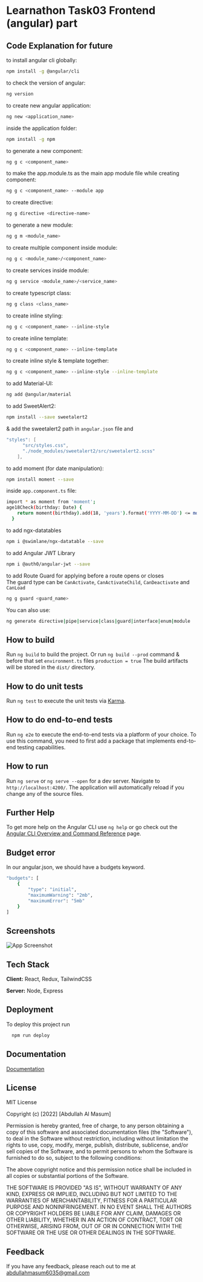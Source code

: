# Learnathon Task03 Frontend (angular) part

## Code Explanation for future

to install angular cli globally:

```bash
npm install -g @angular/cli
```

to check the version of angular:

```bash
ng version
```

to create new angular application:

```bash
ng new <application_name>
```

inside the application folder:

```bash
npm install -g npm
```

to generate a new component:

```bash
ng g c <component_name>
```

to make the app.module.ts as the main app module file while creating component:

```bash
ng g c <component_name> --module app
```

to create directive:

```bash
ng g directive <directive-name>
```

to generate a new module:

```bash
ng g m <module_name>
```

to create multiple component inside module:

```bash
ng g c <module_name>/<component_name>
```

to create services inside module:

```bash
ng g service <module_name>/<service_name>
```

to create typescript class:

```bash
ng g class <class_name>
```

to create inline styling:

```bash
ng g c <component_name> --inline-style
```

to create inline template:

```bash
ng g c <component_name> --inline-template
```

to create inline style & template together:

```bash
ng g c <component_name> --inline-style --inline-template
```

to add Material-UI:

```bash
ng add @angular/material
```

to add SweetAlert2:

```bash
npm install --save sweetalert2
```

& add the sweetalert2 path in ```angular.json``` file and

```c
"styles": [
      "src/styles.css",
      "./node_modules/sweetalert2/src/sweetalert2.scss"
    ],
```

to add moment (for date manipulation):

```bash
npm install moment --save
```

inside `app.component.ts` file:

```bash
import * as moment from 'moment';
age18Check(birthday: Date) {
    return moment(birthday).add(18, 'years').format('YYYY-MM-DD') <= moment().format('YYYY-MM-DD');
  }
```

to add ngx-datatables

```bash
npm i @swimlane/ngx-datatable --save
```

to add Angular JWT Library

```bash
npm i @auth0/angular-jwt --save
```
to add Route Guard for applying before a route opens or closes<br/>
The guard type can be `CanActivate`, `CanActivateChild`, `CanDeactivate` and `CanLoad`
```bash
ng g guard <guard_name>
```

You can also use:

```bash
ng generate directive|pipe|service|class|guard|interface|enum|module
```

## How to build

Run `ng build` to build the project. Or run `ng build --prod` command & before that set `environment.ts`
files `production = true` The build artifacts will be stored in the `dist/` directory.

## How to do unit tests

Run `ng test` to execute the unit tests via [Karma](https://karma-runner.github.io).

## How to do end-to-end tests

Run `ng e2e` to execute the end-to-end tests via a platform of your choice. To use this command, you need to first add a
package that implements end-to-end testing capabilities.

## How to run

Run `ng serve` or `ng serve --open` for a dev server. Navigate to `http://localhost:4200/`. The application will
automatically reload if you change any of the source files.

## Further Help

To get more help on the Angular CLI use `ng help` or go check out
the [Angular CLI Overview and Command Reference](https://angular.io/cli) page.

## Budget error

In our angular.json, we should have a budgets keyword.

```bash
"budgets": [
    {
        "type": "initial",
        "maximumWarning": "2mb",
        "maximumError": "5mb"
    }
]
```

## Screenshots

![App Screenshot](https://via.placeholder.com/468x300?text=App+Screenshot+Here)

## Tech Stack

**Client:** React, Redux, TailwindCSS

**Server:** Node, Express

## Deployment

To deploy this project run

```bash
  npm run deploy
```

## Documentation

[Documentation](https://docs.google.com/document/d/1aok0PPZw2ZqO7F74tU7SHv-wztoFhG5e1P7XcatPhOY/edit)

## License

MIT License

Copyright (c) [2022] [Abdullah Al Masum]

Permission is hereby granted, free of charge, to any person obtaining a copy
of this software and associated documentation files (the "Software"), to deal
in the Software without restriction, including without limitation the rights
to use, copy, modify, merge, publish, distribute, sublicense, and/or sell
copies of the Software, and to permit persons to whom the Software is
furnished to do so, subject to the following conditions:

The above copyright notice and this permission notice shall be included in all
copies or substantial portions of the Software.

THE SOFTWARE IS PROVIDED "AS IS", WITHOUT WARRANTY OF ANY KIND, EXPRESS OR
IMPLIED, INCLUDING BUT NOT LIMITED TO THE WARRANTIES OF MERCHANTABILITY,
FITNESS FOR A PARTICULAR PURPOSE AND NONINFRINGEMENT. IN NO EVENT SHALL THE
AUTHORS OR COPYRIGHT HOLDERS BE LIABLE FOR ANY CLAIM, DAMAGES OR OTHER
LIABILITY, WHETHER IN AN ACTION OF CONTRACT, TORT OR OTHERWISE, ARISING FROM,
OUT OF OR IN CONNECTION WITH THE SOFTWARE OR THE USE OR OTHER DEALINGS IN THE
SOFTWARE.

## Feedback

If you have any feedback, please reach out to me at abdullahmasum6035@gmail.com

